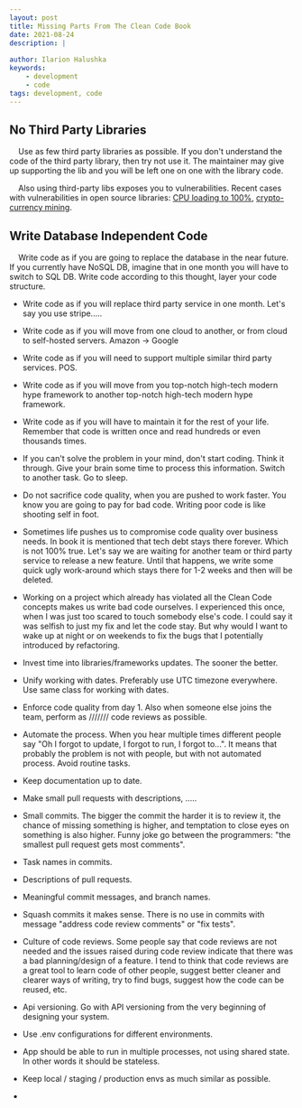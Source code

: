 ```yaml
---
layout: post
title: Missing Parts From The Clean Code Book
date: 2021-08-24
description: |
    
author: Ilarion Halushka
keywords:
    - development
    - code
tags: development, code
---
```


## No Third Party Libraries
&nbsp;&nbsp;&nbsp; Use as few third party libraries as possible.
If you don't understand the code of
  the third party library, then try not use it. The maintainer may give up supporting the lib
  and you will be left one on one with the library code.

&nbsp;&nbsp;&nbsp;  Also using third-party libs exposes you to vulnerabilities.
  Recent cases with vulnerabilities in open source libraries:
  [CPU loading to 100%](https://www.theverge.com/2022/1/9/22874949/developer-corrupts-open-source-libraries-projects-affected),
  [crypto-currency mining](https://blog.sonatype.com/newly-found-npm-malware-mines-cryptocurrency-on-windows-linux-macos-devices).
  
## Write Database Independent Code
&nbsp;&nbsp;&nbsp; Write code as if you are going to replace the database in the near future. 
If you currently have NoSQL DB, imagine that in one month you will have to switch to SQL DB.
  Write code according to this thought, layer your code structure.


* Write code as if you will replace third party service in one month.
Let's say you use stripe.....
  

* Write code as if you will move from one cloud to another, or from cloud to self-hosted servers.
Amazon -> Google

* Write code as if you will need to support multiple similar third party services.
POS.
  
* Write code as if you will move from you top-notch high-tech modern hype framework
to another top-notch high-tech modern hype framework.
  
* Write code as if you will have to maintain it for the rest of your life. 
Remember that code is written once and read hundreds or even thousands times.
  
* If you can't solve the problem in your mind, don't start coding.
Think it through. Give your brain some time to process this information.
  Switch to another task. Go to sleep.
  
* Do not sacrifice code quality, when you are pushed to work faster.
You know you are going to pay for bad code. 
Writing poor code is like shooting self in foot.

* Sometimes life pushes us to compromise code quality over business needs.
In book it is mentioned that tech debt stays there forever. 
  Which is not 100% true. 
  Let's say we are waiting for another team or third party service to release a new feature.
  Until that happens, we write some quick ugly work-around which stays there for 1-2 weeks and then will be deleted.
  
* Working on a project which already has violated all the Clean Code concepts makes us
write bad code ourselves.
  I experienced this once, when I was just too scared to touch somebody else's code.
  I could say it was selfish to just my fix and let the code stay. 
  But why would I want to wake up at night or on weekends to fix the bugs that 
  I potentially introduced by refactoring.
  
* Invest time into libraries/frameworks updates. The sooner the better.

* Unify working with dates. Preferably use UTC timezone everywhere.
Use same class for working with dates.
  
* Enforce code quality from day 1.
Also when someone else joins the team, perform as ///////
  code reviews as possible.
  
* Automate the process. When you hear multiple times different people say
"Oh I forgot to update, I forgot to run, I forgot to...".
  It means that probably the problem is not with people,
  but with not automated process. Avoid routine tasks.
  
* Keep documentation up to date.

* Make small pull requests with descriptions, .....

* Small commits.
The bigger the commit the harder it is to review it, the chance of missing something is higher,
  and temptation to close eyes on something is also higher.
Funny joke go between the programmers: "the smallest pull request gets most comments".

* Task names in commits.

* Descriptions of pull requests.

* Meaningful commit messages, and branch names.

* Squash commits it makes sense.
  There is no use in commits with message "address code review comments" or "fix tests".

* Culture of code reviews. Some people say that code reviews are not needed
and the issues raised during code review indicate that there was a bad planning/design of a feature.
  I tend to think that code reviews are a great tool to learn code of other people, 
  suggest better cleaner and clearer ways of writing, try to find bugs,
  suggest how the code can be reused, etc.
  
* Api versioning. Go with API versioning from the very beginning of designing your system.

* Use .env configurations for different environments.

* App should be able to run in multiple processes, not using shared state.
In other words it should be stateless.
  
* Keep local / staging / production envs as much similar as possible.

* 

